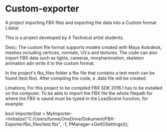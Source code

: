 # Custom-exporter
A project importing FBX files and exporting the data into a Custom format (.data)

This is a project developed by 4 Technical artist students. 

Desc;
The custom file format supports models created with Maya Autodesk, meshes including vertices, normals, UV:s and textures. The code can also import FBX data such as lights, cameras, morphanimation, skeleton animation adn write it to the custom format.

In the project's fbx_files folder a fbx file that contains a test mesh can be found (test.fbx). After compiling the code, a .data file will be created. 

Limations;
For this project to be compiled FBX SDK 2016.1 has to be installed on the computer.
To be able to import the FBX file the whole filepath for where the FBX is saved must be typed in the LoadScene function, for example:

bool ImporterStat = MyImporter->Initialize("C:/Users/funne/OneDrive/Dokument/FBX-Exporter/fbx_files/test.fbx", -1, PManager->GetIOSettings());



